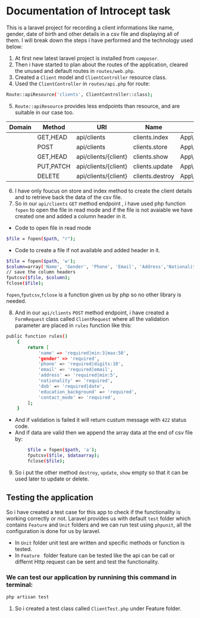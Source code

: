 # Documentation of Introcept task

This is a laravel project for recording a client informations like name, gender, date of birth and other details in a csv file and displaying all of them. I will break down the steps i have performed and the technology used below:

1. At first new latest laravel project is installed from `composer`.
2. Then i have started to plan about the routes of the application, cleared the unused and default routes in `routes/web.php`.
3. Created a `Client` model and `ClientController` resource class.
4. Used the `ClientController` in `routes/api.php` for route:
  ```bash
  Route::apiResource('clients', ClientController::class);
  ```  
5. `Route::apiResource` provides less endpoints than resource, and are suitable in our case too.

| Domain | Method    | URI                  | Name            | Action                                        | Middleware |
|--------|-----------|----------------------|-----------------|-----------------------------------------------|------------|
|        | GET,HEAD  | api/clients          | clients.index   | App\Http\Controllers\ClientController@index   | api        |
|        | POST      | api/clients          | clients.store   | App\Http\Controllers\ClientController@store   | api        |
|        | GET,HEAD  | api/clients/{client} | clients.show    | App\Http\Controllers\ClientController@show    | api        |
|        | PUT,PATCH | api/clients/{client} | clients.update  | App\Http\Controllers\ClientController@update  | api        |
|        | DELETE    | api/clients/{client} | clients.destroy | App\Http\Controllers\ClientController@destroy | api        |

6. I have only foucus on store and index method to create the client details and to retrieve back the data of the csv file.
7. So in  our `api/clients` `GET` method endpoint , i have used php function `fopen` to open the file in read mode and if the file is not avaiable we have created one and added a column header in it.
  - Code to open file in read mode
  ```bash
  $file = fopen($path, "r");
  ``` 
  - Code to create a file if not available and added header in it.
  ```bash
  $file = fopen($path, 'w');
  $column=array('Name', 'Gender', 'Phone', 'Email', 'Address','Nationality','Dob','Education Background','Contact Mode');
  // save the column headers
  fputcsv($file, $column);
  fclose($file);
  ``` 
  `fopen`,`fputcsv`,`fclose` is a function given us by php so no other library is needed.


8. And in our `api/clients` `POST` method endpoint, i have created a `FormRequest` class called `ClientRequest` where all the validation parameter are placed in `rules` function like this:
```bash
public function rules()
    {
        return [
            'name' => 'required|min:3|max:50',
            'gender' => 'required',
            'phone' => 'required|digits:10',
            'email' => 'required|email',
            'address' => 'required|min:5',
            'nationality' => 'required',
            'dob' => 'required|date',
            'education_background' => 'required',
            'contact_mode' => 'required',
        ];
    }
```
- And if validation is failed it will return custum message with `422` status code.
- And if data are valid then we append the array data at the end of csv file by:
```bash
        $file = fopen($path, 'a');
        fputcsv($file, $dataarray);
        fclose($file);
```

9. So i put the other method `destroy`, `update`, `show` empty so that it can be used later to update or delete.

## Testing the application
So i have created a test case for this app to check if the functionality is working correctly or not.
Laravel provides us with default `test` folder which contains `Feature`  and `Unit` folders and we can run test using `phpunit`, all the configuration is done for us by laravel.

- In `Unit` folder unit test are written and specific methods or function is tested.
- In `Feature ` folder feature can be tested like the api can be call or differnt Http request can be sent and test the functionality.

### We can test our application by runnining this command in terminal:
```bash
php artisan test
```

1. So i created a test class called `ClientTest.php` under Feature folder.





